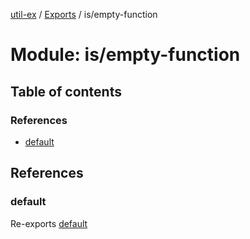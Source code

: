 [util-ex](../README.md) / [Exports](../modules.md) / is/empty-function

# Module: is/empty-function

## Table of contents

### References

- [default](is_empty_function.md#default)

## References

### default

Re-exports [default](defineProperty.md#default)
